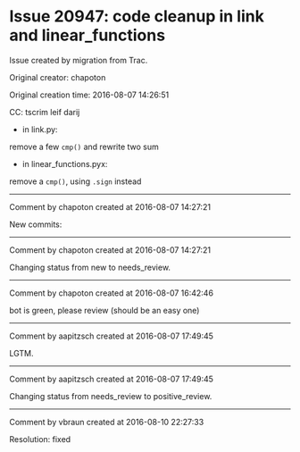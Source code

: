 # Issue 20947: code cleanup in link and linear_functions

Issue created by migration from Trac.

Original creator: chapoton

Original creation time: 2016-08-07 14:26:51

CC:  tscrim leif darij

* in link.py:

remove a few `cmp()` and rewrite two sum

* in linear_functions.pyx:

remove a `cmp()`, using `.sign` instead


---

Comment by chapoton created at 2016-08-07 14:27:21

New commits:


---

Comment by chapoton created at 2016-08-07 14:27:21

Changing status from new to needs_review.


---

Comment by chapoton created at 2016-08-07 16:42:46

bot is green, please review (should be an easy one)


---

Comment by aapitzsch created at 2016-08-07 17:49:45

LGTM.


---

Comment by aapitzsch created at 2016-08-07 17:49:45

Changing status from needs_review to positive_review.


---

Comment by vbraun created at 2016-08-10 22:27:33

Resolution: fixed
